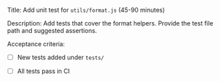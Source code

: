 Title: Add unit test for `utils/format.js` (45-90 minutes)

Description:
Add tests that cover the format helpers. Provide the test file path and suggested assertions.

Acceptance criteria:
- [ ] New tests added under `tests/`
- [ ] All tests pass in CI

